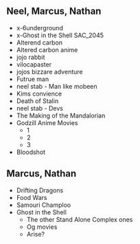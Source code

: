 
Neel, Marcus, Nathan
---------------------

* x-6underground
* x-Ghost in the Shell SAC_2045
* Alterend carbon
* Altered carbon anime
* jojo rabbit
* vilocapaster
* jojos bizzare adventure
* Futrue man
* neel stab - Man like mobeen
* Kims convience
* Death of Stalin
* neel stab - Devs
* The Making of the Mandalorian
* Godzill Anime Movies
    * 1
    * 2
    * 3
* Bloodshot


Marcus, Nathan
---------------
* Drifting Dragons
* Food Wars
* Samouri Champloo
* Ghost in the Shell
    * The other Stand Alone Complex ones
    * Og movies
    * Arise?

